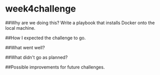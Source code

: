 # week4challenge

##Why are we doing this?
Write a playbook that installs Docker onto the local machine.

##How I expected the challenge to go.

##What went well?

##What didn't go as planned?

##Possible improvements for future challenges.
